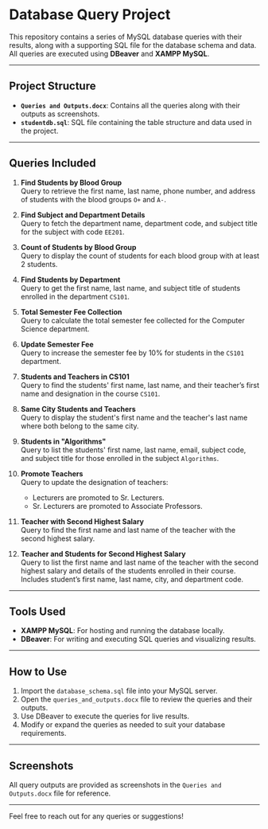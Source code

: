 # Database Query Project

This repository contains a series of MySQL database queries with their results, along with a supporting SQL file for the database schema and data. All queries are executed using **DBeaver** and **XAMPP MySQL**.

---

## Project Structure

- **`Queries and Outputs.docx`**: Contains all the queries along with their outputs as screenshots.
- **`studentdb.sql`**: SQL file containing the table structure and data used in the project.
---

## Queries Included

1. **Find Students by Blood Group**  
   Query to retrieve the first name, last name, phone number, and address of students with the blood groups `O+` and `A-`.

2. **Find Subject and Department Details**  
   Query to fetch the department name, department code, and subject title for the subject with code `EE201`.

3. **Count of Students by Blood Group**  
   Query to display the count of students for each blood group with at least 2 students.

4. **Find Students by Department**  
   Query to get the first name, last name, and subject title of students enrolled in the department `CS101`.

5. **Total Semester Fee Collection**  
   Query to calculate the total semester fee collected for the Computer Science department.

6. **Update Semester Fee**  
   Query to increase the semester fee by 10% for students in the `CS101` department.

7. **Students and Teachers in CS101**  
   Query to find the students' first name, last name, and their teacher’s first name and designation in the course `CS101`.

8. **Same City Students and Teachers**  
   Query to display the student's first name and the teacher's last name where both belong to the same city.

9. **Students in "Algorithms"**  
   Query to list the students' first name, last name, email, subject code, and subject title for those enrolled in the subject `Algorithms`.

10. **Promote Teachers**  
    Query to update the designation of teachers:
    - Lecturers are promoted to Sr. Lecturers.
    - Sr. Lecturers are promoted to Associate Professors.

11. **Teacher with Second Highest Salary**  
    Query to find the first name and last name of the teacher with the second highest salary.

12. **Teacher and Students for Second Highest Salary**  
    Query to list the first name and last name of the teacher with the second highest salary and details of the students enrolled in their course. Includes student’s first name, last name, city, and department code.

---

## Tools Used

- **XAMPP MySQL**: For hosting and running the database locally.
- **DBeaver**: For writing and executing SQL queries and visualizing results.

---

## How to Use

1. Import the `database_schema.sql` file into your MySQL server.
2. Open the `queries_and_outputs.docx` file to review the queries and their outputs.
3. Use DBeaver to execute the queries for live results.
4. Modify or expand the queries as needed to suit your database requirements.

---

## Screenshots

All query outputs are provided as screenshots in the `Queries and Outputs.docx` file for reference.

---

Feel free to reach out for any queries or suggestions!

